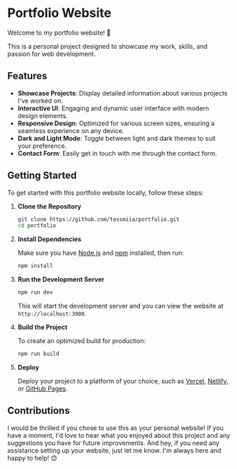 
# Portfolio Website

Welcome to my portfolio website! 🎉

This is a personal project designed to showcase my work, skills, and passion for web development. 

## Features

- **Showcase Projects**: Display detailed information about various projects I've worked on.
- **Interactive UI**: Engaging and dynamic user interface with modern design elements.
- **Responsive Design**: Optimized for various screen sizes, ensuring a seamless experience on any device.
- **Dark and Light Mode**: Toggle between light and dark themes to suit your preference.
- **Contact Form**: Easily get in touch with me through the contact form.

## Getting Started

To get started with this portfolio website locally, follow these steps:

1. **Clone the Repository**

   ```bash
   git clone https://github.com/tassmiia/portfolio.git
   cd portfolio
   ```

2. **Install Dependencies**

   Make sure you have [Node.js](https://nodejs.org/) and [npm](https://www.npmjs.com/) installed, then run:

   ```bash
   npm install
   ```

3. **Run the Development Server**

   ```bash
   npm run dev
   ```

   This will start the development server and you can view the website at `http://localhost:3000`.

4. **Build the Project**

   To create an optimized build for production:

   ```bash
   npm run build
   ```

5. **Deploy**

   Deploy your project to a platform of your choice, such as [Vercel](https://vercel.com/), [Netlify](https://www.netlify.com/), or [GitHub Pages](https://pages.github.com/).

## Contributions

I would be thrilled if you chose to use this as your personal website! If you have a moment, I'd love to hear what you enjoyed about this project and any suggestions you have for future improvements. And hey, if you need any assistance setting up your website, just let me know. I'm always here and happy to help! 😊
